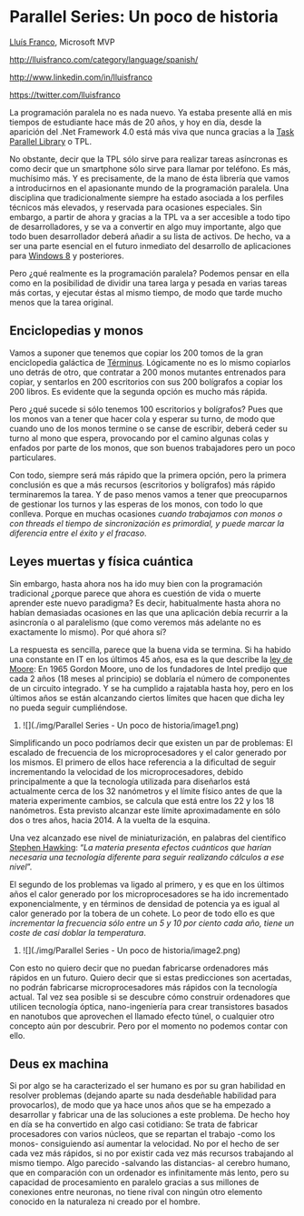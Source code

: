 

<properties
	pageTitle="Parallel Series: Un poco de historia"
	description="Parallel Series: Un poco de historia"
	services="net-dev"
	documentationCenter=""
	authors="andygonusa"
	manager=""
	editor="andygonusa"/>

<tags
	ms.service="net-dev"
	ms.workload="CS"
	ms.tgt_pltfrm="na"
	ms.devlang="na"
	ms.topic="how-to-article"
	ms.date="05/17/2016"
	ms.author="andygonusa"/>

# Parallel Series: Un poco de historia

[Lluís Franco](http://lluisfranco.com/about/), Microsoft MVP

<http://lluisfranco.com/category/language/spanish/>

<http://www.linkedin.com/in/lluisfranco>

<https://twitter.com/lluisfranco>

La programación paralela no es nada nuevo. Ya estaba presente allá en
mis tiempos de estudiante hace más de 20 años, y hoy en día, desde la
aparición del .Net Framework 4.0 está más viva que nunca gracias a la
[Task Parallel
Library](http://msdn.microsoft.com/en-us/library/dd460693.aspx) o TPL.

No obstante, decir que la TPL sólo sirve para realizar tareas asíncronas
es como decir que un smartphone sólo sirve para llamar por teléfono. Es
más, muchísimo más. Y es precisamente, de la mano de ésta librería que
vamos a introducirnos en el apasionante mundo de la programación
paralela. Una disciplina que tradicionalmente siempre ha estado asociada
a los perfiles técnicos más elevados, y reservada para ocasiones
especiales. Sin embargo, a partir de ahora y gracias a la TPL va a ser
accesible a todo tipo de desarrolladores, y se va a convertir en algo
muy importante, algo que todo buen desarrollador deberá añadir a su
lista de activos. De hecho, va a ser una parte esencial en el futuro
inmediato del desarrollo de aplicaciones para [Windows
8](http://lluisfranco.com/2011/06/02/windows-8-first-official-preview/)
y posteriores.

Pero ¿qué realmente es la programación paralela? Podemos pensar en ella
como en la posibilidad de dividir una tarea larga y pesada en varias
tareas más cortas, y ejecutar éstas al mismo tiempo, de modo que tarde
mucho menos que la tarea original.

Enciclopedias y monos
---------------------

Vamos a suponer que tenemos que copiar los 200 tomos de la gran
enciclopedia galáctica de
[Términus](http://es.wikipedia.org/wiki/T%C3%A9rminus). Lógicamente no
es lo mismo copiarlos uno detrás de otro, que contratar a 200 monos
mutantes entrenados para copiar, y sentarlos en 200 escritorios con sus
200 bolígrafos a copiar los 200 libros. Es evidente que la segunda
opción es mucho más rápida.

Pero ¿qué sucede si sólo tenemos 100 escritorios y bolígrafos? Pues que
los monos van a tener que hacer cola y esperar su turno, de modo que
cuando uno de los monos termine o se canse de escribir, deberá ceder su
turno al mono que espera, provocando por el camino algunas colas y
enfados por parte de los monos, que son buenos trabajadores pero un poco
particulares.

Con todo, siempre será más rápido que la primera opción, pero la primera
conclusión es que a más recursos (escritorios y bolígrafos) más rápido
terminaremos la tarea. Y de paso menos vamos a tener que preocuparnos de
gestionar los turnos y las esperas de los monos, con todo lo que
conlleva. Porque en muchas ocasiones *cuando trabajamos con monos o con
threads el tiempo de sincronización es primordial, y puede marcar la
diferencia entre el éxito y el fracaso*.

Leyes muertas y física cuántica
-------------------------------

Sin embargo, hasta ahora nos ha ido muy bien con la programación
tradicional ¿porque parece que ahora es cuestión de vida o muerte
aprender este nuevo paradigma? Es decir, habitualmente hasta ahora no
habían demasiadas ocasiones en las que una aplicación debía recurrir a
la asincronía o al paralelismo (que como veremos más adelante no es
exactamente lo mismo). Por qué ahora sí?

La respuesta es sencilla, parece que la buena vida se termina. Si ha
habido una constante en IT en los últimos 45 años, esa es la que
describe la [ley de Moore](http://es.wikipedia.org/wiki/Ley_de_Moore):
En 1965 Gordon Moore, uno de los fundadores de Intel predijo que cada 2
años (18 meses al principio) se doblaría el número de componentes de un
circuito integrado. Y se ha cumplido a rajatabla hasta hoy, pero en los
últimos años se están alcanzando ciertos límites que hacen que dicha ley
no pueda seguir cumpliéndose.

1.  ![](./img/Parallel Series - Un poco de historia/image1.png)
    

Simplificando un poco podríamos decir que existen un par de problemas:
El escalado de frecuencia de los microprocesadores y el calor generado
por los mismos. El primero de ellos hace referencia a la dificultad de
seguir incrementando la velocidad de los microprocesadores, debido
principalmente a que la tecnología utilizada para diseñarlos está
actualmente cerca de los 32 nanómetros y el límite físico antes de que
la materia experimente cambios, se calcula que está entre los 22 y los
18 nanómetros. Esta previsto alcanzar este límite aproximadamente en
sólo dos o tres años, hacia 2014. A la vuelta de la esquina.

Una vez alcanzado ese nivel de miniaturización, en palabras del
científico [Stephen
Hawking](http://es.wikipedia.org/wiki/Stephen_Hawking): “*La materia
presenta efectos cuánticos que harían necesaria una tecnología diferente
para seguir realizando cálculos a ese nivel*”.

El segundo de los problemas va ligado al primero, y es que en los
últimos años el calor generado por los microprocesadores se ha ido
incrementado exponencialmente, y en términos de densidad de potencia ya
es igual al calor generado por la tobera de un cohete. Lo peor de todo
ello es que *incrementar la frecuencia sólo entre un 5 y 10 por ciento
cada año, tiene un coste de casi doblar la temperatura*.

1.  ![](./img/Parallel Series - Un poco de historia/image2.png)

Con esto no quiero decir que no puedan fabricarse ordenadores más
rápidos en un futuro. Quiero decir que si estas predicciones son
acertadas, no podrán fabricarse microprocesadores más rápidos con la
tecnología actual. Tal vez sea posible si se descubre cómo construir
ordenadores que utilicen tecnología óptica, nano-ingeniería para crear
transistores basados en nanotubos que aprovechen el llamado efecto
túnel, o cualquier otro concepto aún por descubrir. Pero por el momento
no podemos contar con ello.

Deus ex machina
---------------

Si por algo se ha caracterizado el ser humano es por su gran habilidad
en resolver problemas (dejando aparte su nada desdeñable habilidad para
provocarlos), de modo que ya hace unos años que se ha empezado a
desarrollar y fabricar una de las soluciones a este problema. De hecho
hoy en día se ha convertido en algo casi cotidiano: Se trata de fabricar
procesadores con varios núcleos, que se repartan el trabajo -como los
monos- consiguiendo así aumentar la velocidad. No por el hecho de ser
cada vez más rápidos, si no por existir cada vez más recursos trabajando
al mismo tiempo. Algo parecido -salvando las distancias- al cerebro
humano, que en comparación con un ordenador es infinitamente más lento,
pero su capacidad de procesamiento en paralelo gracias a sus millones de
conexiones entre neuronas, no tiene rival con ningún otro elemento
conocido en la naturaleza ni creado por el hombre.
